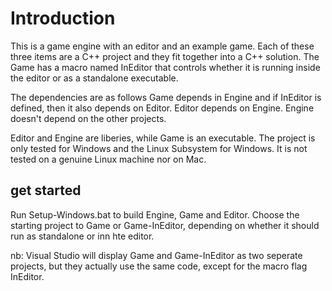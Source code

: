 # Introduction
This is a game engine with an editor and an example game. 
Each of these three items are a C++ project and they fit together into a C++ solution. 
The Game has a macro named InEditor that controls whether it is running inside the editor or as a standalone executable. 

The dependencies are as follows
    Game depends in Engine and if InEditor is defined, then it also depends on Editor.
    Editor depends on Engine.
    Engine doesn't depend on the other projects.

Editor and Engine are liberies, while Game is an executable. 
The project is only tested for Windows and the Linux Subsystem for Windows. It is not tested on a genuine Linux machine nor on Mac. 

## get started
Run Setup-Windows.bat to build Engine, Game and Editor.
Choose the starting project to Game or Game-InEditor, depending on whether it should run as standalone or inn hte editor.

nb: Visual Studio will display Game and Game-InEditor as two seperate projects, but they actually use the same code, except for the macro flag InEditor.
